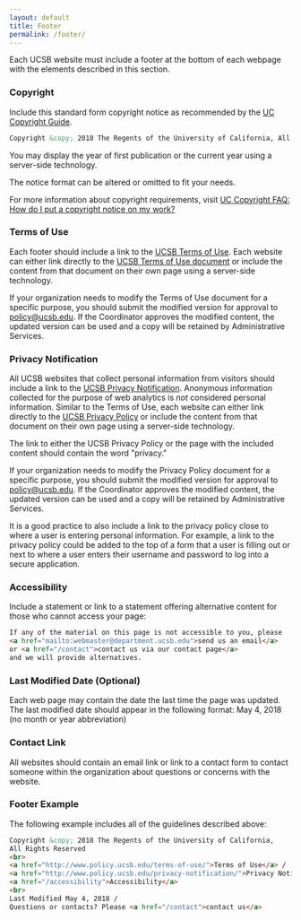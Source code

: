 ```yaml
---
layout: default
title: Footer
permalink: /footer/
---
```


Each UCSB website must include a footer at the bottom of each webpage with the
elements described in this section.

### Copyright

Include this standard form copyright notice as recommended by the [UC Copyright Guide](http://copyright.universityofcalifornia.edu/).

```html
Copyright &copy; 2018 The Regents of the University of California, All Rights Reserved.
```
You may display the year of first publication or the current year using a server-side technology.

The notice format can be altered or omitted to fit your needs.

For more information about copyright requirements, visit
[UC Copyright FAQ: How do I put a copyright notice on my work?](http://copyright.universityofcalifornia.edu/faqs/index.html#h)

### Terms of Use

Each footer should include a link to the
[UCSB Terms of Use](http://www.policy.ucsb.edu/terms-of-use/).
Each website can either link directly to the [UCSB Terms of Use document](http://www.policy.ucsb.edu/terms-of-use/)
or include the content from that document on their own page using a server-side
technology.

If your organization needs to modify the Terms of Use document for a specific
purpose, you should submit the modified version for approval to
[policy@ucsb.edu](mailto:policy@ucsb.edu). If the Coordinator approves the
modified content, the updated version can be used and a copy will be retained
by Administrative Services.

### Privacy Notification

All UCSB websites that collect personal information from visitors should
include a link to the
[UCSB Privacy Notification](http://www.policy.ucsb.edu/privacy-notification/).
Anonymous information collected for the purpose of web analytics is *not*
considered personal information. Similar to the Terms of Use, each website can
either link directly to the [UCSB Privacy Policy](http://www.policy.ucsb.edu/privacy-notification/)
or include the content from that document on their own page using a server-side
technology.

The link to either the UCSB Privacy Policy or the page with the included
content should contain the word "privacy."

If your organization needs to modify the Privacy Policy document for a specific
purpose, you should submit the modified version for approval to
[policy@ucsb.edu](mailto:policy@ucsb.edu). If the Coordinator approves the
modified content, the updated version can be used and a copy will be retained
by Administrative Services.

It is a good practice to also include a link to the privacy policy close to
where a user is entering personal information. For example, a link to the
privacy policy could be added to the top of a form that a user is filling out
or next to where a user enters their username and password to log into a
secure application.

### Accessibility

Include a statement or link to a statement offering alternative content for
those who cannot access your page:

```html
If any of the material on this page is not accessible to you, please
<a href="mailto:webmaster@department.ucsb.edu">send us an email</a>
or <a href="/contact">contact us via our contact page</a>
and we will provide alternatives.
```

### Last Modified Date (Optional)

Each web page may contain the date the last time the page was updated.
The last modified date should appear in the following format:
May 4, 2018 (no month or year abbreviation)

### Contact Link

All websites should contain an email link or link to a contact form to contact
someone within the organization about questions or concerns with the website.

### Footer Example

The following example includes all of the guidelines described above:

```html
Copyright &copy; 2018 The Regents of the University of California,
All Rights Reserved
<br>
<a href="http://www.policy.ucsb.edu/terms-of-use/">Terms of Use</a> /
<a href="http://www.policy.ucsb.edu/privacy-notification/">Privacy Notification</a> /
<a href="/accessibility">Accessibility</a>
<br>
Last Modified May 4, 2018 /
Questions or contacts? Please <a href="/contact">contact us</a>
```

